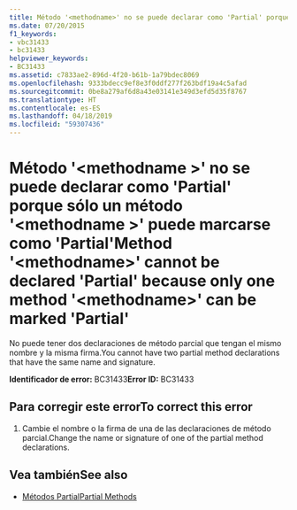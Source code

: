 ```yaml
---
title: Método '<methodname>' no se puede declarar como 'Partial' porque sólo un método '<methodname>' pueden marcarse como 'Partial'
ms.date: 07/20/2015
f1_keywords:
- vbc31433
- bc31433
helpviewer_keywords:
- BC31433
ms.assetid: c7833ae2-896d-4f20-b61b-1a79bdec8069
ms.openlocfilehash: 9333bdecc9ef8e3f0ddf277f263bdf19a4c5afad
ms.sourcegitcommit: 0be8a279af6d8a43e03141e349d3efd5d35f8767
ms.translationtype: HT
ms.contentlocale: es-ES
ms.lasthandoff: 04/18/2019
ms.locfileid: "59307436"
---
```

# <a name="method-methodname-cannot-be-declared-partial-because-only-one-method-methodname-can-be-marked-partial"></a><span data-ttu-id="81f5e-102">Método '\<methodname >' no se puede declarar como 'Partial' porque sólo un método '\<methodname >' puede marcarse como 'Partial'</span><span class="sxs-lookup"><span data-stu-id="81f5e-102">Method '\<methodname>' cannot be declared 'Partial' because only one method '\<methodname>' can be marked 'Partial'</span></span>
<span data-ttu-id="81f5e-103">No puede tener dos declaraciones de método parcial que tengan el mismo nombre y la misma firma.</span><span class="sxs-lookup"><span data-stu-id="81f5e-103">You cannot have two partial method declarations that have the same name and signature.</span></span>  
  
 <span data-ttu-id="81f5e-104">**Identificador de error:** BC31433</span><span class="sxs-lookup"><span data-stu-id="81f5e-104">**Error ID:** BC31433</span></span>  
  
## <a name="to-correct-this-error"></a><span data-ttu-id="81f5e-105">Para corregir este error</span><span class="sxs-lookup"><span data-stu-id="81f5e-105">To correct this error</span></span>  
  
1. <span data-ttu-id="81f5e-106">Cambie el nombre o la firma de una de las declaraciones de método parcial.</span><span class="sxs-lookup"><span data-stu-id="81f5e-106">Change the name or signature of one of the partial method declarations.</span></span>  
  
## <a name="see-also"></a><span data-ttu-id="81f5e-107">Vea también</span><span class="sxs-lookup"><span data-stu-id="81f5e-107">See also</span></span>

- [<span data-ttu-id="81f5e-108">Métodos Partial</span><span class="sxs-lookup"><span data-stu-id="81f5e-108">Partial Methods</span></span>](../../visual-basic/programming-guide/language-features/procedures/partial-methods.md)
